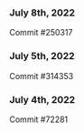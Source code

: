 ### July 8th, 2022

Commit #250317

### July 5th, 2022

Commit #314353


### July 4th, 2022

Commit #72281
